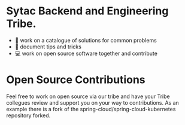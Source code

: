 # Sytac Backend and Engineering Tribe.

- :wrench: work on a catalogue of solutions for common problems
- :pencil: document tips and tricks
- :computer: work on open source software together and contribute

# Open Source Contributions

Feel free to work on open source via our tribe and have your Tribe collegues review and support you on your way to contributions.
As an example there is a fork of the spring-cloud/spring-cloud-kubernetes repository forked.
